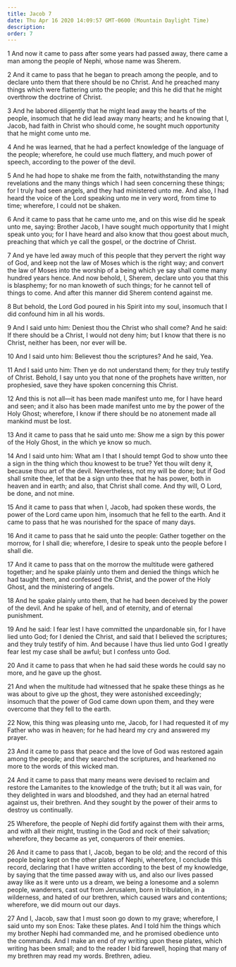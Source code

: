 ```yaml
---
title: Jacob 7
date: Thu Apr 16 2020 14:09:57 GMT-0600 (Mountain Daylight Time)
description: 
order: 7
---
```


<p>
  1 And now it came to pass after some years had passed away, there came a man
  among the people of Nephi, whose name was Sherem.
</p>
<p>
  2 And it came to pass that he began to preach among the people, and to declare
  unto them that there should be no Christ. And he preached many things which
  were flattering unto the people; and this he did that he might overthrow the
  doctrine of Christ.
</p>
<p>
  3 And he labored diligently that he might lead away the hearts of the people,
  insomuch that he did lead away many hearts; and he knowing that I, Jacob, had
  faith in Christ who should come, he sought much opportunity that he might come
  unto me.
</p>
<p>
  4 And he was learned, that he had a perfect knowledge of the language of the
  people; wherefore, he could use much flattery, and much power of speech,
  according to the power of the devil.
</p>
<p>
  5 And he had hope to shake me from the faith, notwithstanding the many
  revelations and the many things which I had seen concerning these things; for
  I truly had seen angels, and they had ministered unto me. And also, I had
  heard the voice of the Lord speaking unto me in very word, from time to time;
  wherefore, I could not be shaken.
</p>
<p>
  6 And it came to pass that he came unto me, and on this wise did he speak unto
  me, saying: Brother Jacob, I have sought much opportunity that I might speak
  unto you; for I have heard and also know that thou goest about much, preaching
  that which ye call the gospel, or the doctrine of Christ.
</p>
<p>
  7 And ye have led away much of this people that they pervert the right way of
  God, and keep not the law of Moses which is the right way; and convert the law
  of Moses into the worship of a being which ye say shall come many hundred
  years hence. And now behold, I, Sherem, declare unto you that this is
  blasphemy; for no man knoweth of such things; for he cannot tell of things to
  come. And after this manner did Sherem contend against me.
</p>
<p>
  8 But behold, the Lord God poured in his Spirit into my soul, insomuch that I
  did confound him in all his words.
</p>
<p>
  9 And I said unto him: Deniest thou the Christ who shall come? And he said: If
  there should be a Christ, I would not deny him; but I know that there is no
  Christ, neither has been, nor ever will be.
</p>
<p>10 And I said unto him: Believest thou the scriptures? And he said, Yea.</p>
<p>
  11 And I said unto him: Then ye do not understand them; for they truly testify
  of Christ. Behold, I say unto you that none of the prophets have written, nor
  prophesied, save they have spoken concerning this Christ.
</p>
<p>
  12 And this is not all&#x2014;it has been made manifest unto me, for I have
  heard and seen; and it also has been made manifest unto me by the power of the
  Holy Ghost; wherefore, I know if there should be no atonement made all mankind
  must be lost.
</p>
<p>
  13 And it came to pass that he said unto me: Show me a sign by this power of
  the Holy Ghost, in the which ye know so much.
</p>
<p>
  14 And I said unto him: What am I that I should tempt God to show unto thee a
  sign in the thing which thou knowest to be true? Yet thou wilt deny it,
  because thou art of the devil. Nevertheless, not my will be done; but if God
  shall smite thee, let that be a sign unto thee that he has power, both in
  heaven and in earth; and also, that Christ shall come. And thy will, O Lord,
  be done, and not mine.
</p>
<p>
  15 And it came to pass that when I, Jacob, had spoken these words, the power
  of the Lord came upon him, insomuch that he fell to the earth. And it came to
  pass that he was nourished for the space of many days.
</p>
<p>
  16 And it came to pass that he said unto the people: Gather together on the
  morrow, for I shall die; wherefore, I desire to speak unto the people before I
  shall die.
</p>
<p>
  17 And it came to pass that on the morrow the multitude were gathered
  together; and he spake plainly unto them and denied the things which he had
  taught them, and confessed the Christ, and the power of the Holy Ghost, and
  the ministering of angels.
</p>
<p>
  18 And he spake plainly unto them, that he had been deceived by the power of
  the devil. And he spake of hell, and of eternity, and of eternal punishment.
</p>
<p>
  19 And he said: I fear lest I have committed the unpardonable sin, for I have
  lied unto God; for I denied the Christ, and said that I believed the
  scriptures; and they truly testify of him. And because I have thus lied unto
  God I greatly fear lest my case shall be awful; but I confess unto God.
</p>
<p>
  20 And it came to pass that when he had said these words he could say no more,
  and he gave up the ghost.
</p>
<p>
  21 And when the multitude had witnessed that he spake these things as he was
  about to give up the ghost, they were astonished exceedingly; insomuch that
  the power of God came down upon them, and they were overcome that they fell to
  the earth.
</p>
<p>
  22 Now, this thing was pleasing unto me, Jacob, for I had requested it of my
  Father who was in heaven; for he had heard my cry and answered my prayer.
</p>
<p>
  23 And it came to pass that peace and the love of God was restored again among
  the people; and they searched the scriptures, and hearkened no more to the
  words of this wicked man.
</p>
<p>
  24 And it came to pass that many means were devised to reclaim and restore the
  Lamanites to the knowledge of the truth; but it all was vain, for they
  delighted in wars and bloodshed, and they had an eternal hatred against us,
  their brethren. And they sought by the power of their arms to destroy us
  continually.
</p>
<p>
  25 Wherefore, the people of Nephi did fortify against them with their arms,
  and with all their might, trusting in the God and rock of their salvation;
  wherefore, they became as yet, conquerors of their enemies.
</p>
<p>
  26 And it came to pass that I, Jacob, began to be old; and the record of this
  people being kept on the other plates of Nephi, wherefore, I conclude this
  record, declaring that I have written according to the best of my knowledge,
  by saying that the time passed away with us, and also our lives passed away
  like as it were unto us a dream, we being a lonesome and a solemn people,
  wanderers, cast out from Jerusalem, born in tribulation, in a wilderness, and
  hated of our brethren, which caused wars and contentions; wherefore, we did
  mourn out our days.
</p>
<p>
  27 And I, Jacob, saw that I must soon go down to my grave; wherefore, I said
  unto my son Enos: Take these plates. And I told him the things which my
  brother Nephi had commanded me, and he promised obedience unto the commands.
  And I make an end of my writing upon these plates, which writing has been
  small; and to the reader I bid farewell, hoping that many of my brethren may
  read my words. Brethren, adieu.
</p>
